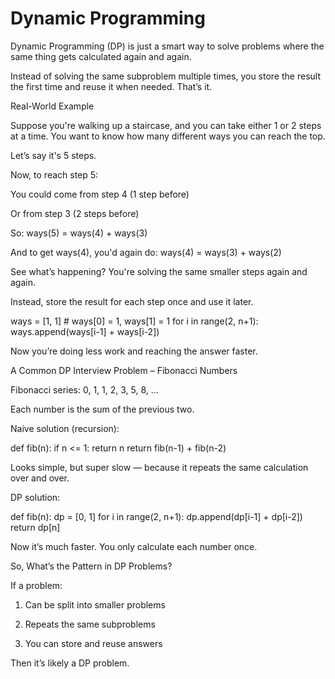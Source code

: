 # Dynamic Programming

Dynamic Programming (DP) is just a smart way to solve problems where the same thing gets calculated again and again.

Instead of solving the same subproblem multiple times, you store the result the first time and reuse it when needed. That’s it.

Real-World Example

Suppose you're walking up a staircase, and you can take either 1 or 2 steps at a time. You want to know how many different ways you can reach the top.

Let’s say it's 5 steps.

Now, to reach step 5:

You could come from step 4 (1 step before)

Or from step 3 (2 steps before)


So:
ways(5) = ways(4) + ways(3)

And to get ways(4), you'd again do:
ways(4) = ways(3) + ways(2)

See what’s happening? You're solving the same smaller steps again and again.

Instead, store the result for each step once and use it later.

ways = [1, 1]  # ways[0] = 1, ways[1] = 1
for i in range(2, n+1):
    ways.append(ways[i-1] + ways[i-2])

Now you’re doing less work and reaching the answer faster.

A Common DP Interview Problem – Fibonacci Numbers

Fibonacci series: 0, 1, 1, 2, 3, 5, 8, ...

Each number is the sum of the previous two.

Naive solution (recursion):

def fib(n):
    if n <= 1:
        return n
    return fib(n-1) + fib(n-2)

Looks simple, but super slow — because it repeats the same calculation over and over.

DP solution:

def fib(n):
    dp = [0, 1]
    for i in range(2, n+1):
        dp.append(dp[i-1] + dp[i-2])
    return dp[n]

Now it’s much faster. You only calculate each number once.


So, What’s the Pattern in DP Problems?

If a problem:

1. Can be split into smaller problems

2. Repeats the same subproblems

3. You can store and reuse answers


Then it’s likely a DP problem.
